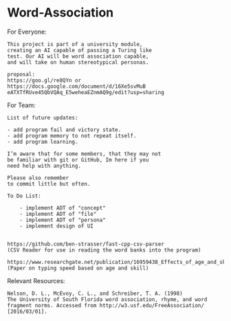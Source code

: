 # Word-Association

For Everyone:
	
	This project is part of a university module, 
	creating an AI capable of passing a Turing like 
	test. Our AI will be word association capable, 
	and will take on human stereotypical personas.
	
	proposal: 
	https://goo.gl/re8QYn or
	https://docs.google.com/document/d/16Xe5svMuB
	eATXTfRUve45QbVQAq_E5weheaEZnmAQ9g/edit?usp=sharing

For Team:
	
	List of future updates:
	
	- add program fail and victory state.
	- add program memory to not repeat itself.
	- add program learning.
		
	I’m aware that for some members, that they may not 
	be familiar with git or GitHub, Im here if you
	need help with anything. 
	
	Please also remember
	to commit little but often.
	
	To Do List:
		
		- implement ADT of "concept"
		- implement ADT of "file"
		- implement ADT of "persona"
		- implement design of UI
		

	https://github.com/ben-strasser/fast-cpp-csv-parser 
	(CSV Reader for use in reading the word banks into the program)
	
	https://www.researchgate.net/publication/16959438_Effects_of_age_and_skill_in_typing
	(Paper on typing speed based on age and skill)

Relevant Resources:

	Nelson, D. L., McEvoy, C. L., and Schreiber, T. A. (1998) 
	The University of South Florida word association, rhyme, and word 	
	fragment norms. Accessed from http://w3.usf.edu/FreeAssociation/ 
	[2016/03/01].
